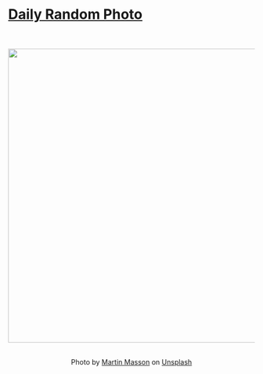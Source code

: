 # [Daily Random Photo](https://www.dailyrandomphoto.com/)

<div align="center">
  <br>
  <br>
  <a href="https://www.dailyrandomphoto.com/p/2025/2025-03-11/"><img src="https://images.unsplash.com/photo-1739437455408-66aab68b5c0d?crop=entropy&cs=tinysrgb&fit=max&fm=jpg&ixid=M3w3NzUwOHwwfDF8cmFuZG9tfHx8fHx8fHx8MTc0MTY1MzczMnw&ixlib=rb-4.0.3&q=80&w=1080" width="600px"></a>
  <br>
  <br>
  <p class="has-text-grey">Photo by <a href="https://unsplash.com/@martin_masson?utm_source=Daily%20Random%20Photo&amp;utm_medium=referral" target="_blank" rel="noopener noreferrer">Martin Masson</a> on <a href="https://unsplash.com/photos/a-mountain-covered-in-snow-under-a-cloudy-sky-rkLFF4Imki8?utm_source=Daily%20Random%20Photo&amp;utm_medium=referral" target="_blank" rel="noopener noreferrer">Unsplash</a></p>
</div>
